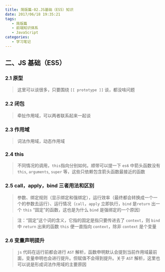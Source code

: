 ```yaml
---
title: 简版篇-02.JS基础（ES5）知识
date: 2017/06/18 19:35:21
tags:
   - 简版篇
   - 前端知识体系
   - JavaScript
categories:
   - 学习笔记
---
```


## 二、JS 基础（ES5）

### 2.1 原型

> 这里可以谈很多，只要围绕 `[[ prototype ]]` 谈，都没啥问题


### 2.2 闭包

> 牵扯作用域，可以两者联系起来一起谈

### 2.3 作用域

> 词法作用域，动态作用域

### 2.4 this

> 不同情况的调用，`this`指向分别如何。顺带可以提一下 `es6` 中箭头函数没有 `this`, `arguments`, `super` 等，这些只依赖包含箭头函数最接近的函数

### 2.5 call，apply，bind 三者用法和区别

> 参数、绑定规则（显示绑定和强绑定），运行效率（最终都会转换成一个一个的参数去运行）、运行情况（`call`，`apply` 立即执行，`bind` 是`return` 出一个 `this` “固定”的函数，这也是为什么 `bind` 是强绑定的一个原因）

> 注：“固定”这个词的含义，它指的固定是指只要传进去了 `context`，则 `bind` 中 `return` 出来的函数 `this` 便一直指向 `context`，除非 `context` 是个变量

### 2.6 变量声明提升

> `js` 代码在运行前都会进行 `AST` 解析，函数申明默认会提到当前作用域最前面，变量申明也会进行提升。但赋值不会得到提升。关于 `AST` 解析，这里也可以说是形成词法作用域的主要原因
